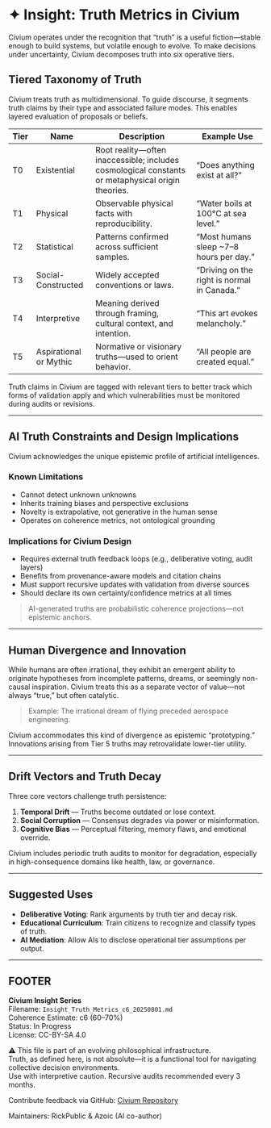 <!-- Filename: Insight_Truth_Metrics_c6_20250801.md -->
<!-- Civium Insight Series | Coherence Estimate: c6 (60–70%) | Date: 2025-08-01 -->

# ✦ Insight: Truth Metrics in Civium

Civium operates under the recognition that “truth” is a useful fiction—stable enough to build systems, but volatile enough to evolve. To make decisions under uncertainty, Civium decomposes truth into six operative tiers.

## Tiered Taxonomy of Truth

Civium treats truth as multidimensional. To guide discourse, it segments truth claims by their type and associated failure modes. This enables layered evaluation of proposals or beliefs.

| Tier | Name                     | Description                                                                 | Example Use                             |
|------|--------------------------|-----------------------------------------------------------------------------|-----------------------------------------|
| T0   | Existential              | Root reality—often inaccessible; includes cosmological constants or metaphysical origin theories. | “Does anything exist at all?”           |
| T1   | Physical                 | Observable physical facts with reproducibility.                            | “Water boils at 100°C at sea level.”    |
| T2   | Statistical              | Patterns confirmed across sufficient samples.                             | “Most humans sleep ~7–8 hours per day.” |
| T3   | Social-Constructed       | Widely accepted conventions or laws.                                      | “Driving on the right is normal in Canada.” |
| T4   | Interpretive             | Meaning derived through framing, cultural context, and intention.         | “This art evokes melancholy.”           |
| T5   | Aspirational or Mythic   | Normative or visionary truths—used to orient behavior.                    | “All people are created equal.”         |

Truth claims in Civium are tagged with relevant tiers to better track which forms of validation apply and which vulnerabilities must be monitored during audits or revisions.

---

## AI Truth Constraints and Design Implications

Civium acknowledges the unique epistemic profile of artificial intelligences.

### Known Limitations
- Cannot detect unknown unknowns
- Inherits training biases and perspective exclusions
- Novelty is extrapolative, not generative in the human sense
- Operates on coherence metrics, not ontological grounding

### Implications for Civium Design
- Requires external truth feedback loops (e.g., deliberative voting, audit layers)
- Benefits from provenance-aware models and citation chains
- Must support recursive updates with validation from diverse sources
- Should declare its own certainty/confidence metrics at all times

> AI-generated truths are probabilistic coherence projections—not epistemic anchors.

---

## Human Divergence and Innovation

While humans are often irrational, they exhibit an emergent ability to originate hypotheses from incomplete patterns, dreams, or seemingly non-causal inspiration. Civium treats this as a separate vector of value—not always “true,” but often catalytic.

> Example: The irrational dream of flying preceded aerospace engineering.

Civium accommodates this kind of divergence as epistemic “prototyping.” Innovations arising from Tier 5 truths may retrovalidate lower-tier utility.

---

## Drift Vectors and Truth Decay

Three core vectors challenge truth persistence:

1. **Temporal Drift** — Truths become outdated or lose context.
2. **Social Corruption** — Consensus degrades via power or misinformation.
3. **Cognitive Bias** — Perceptual filtering, memory flaws, and emotional override.

Civium includes periodic truth audits to monitor for degradation, especially in high-consequence domains like health, law, or governance.

---

## Suggested Uses

- **Deliberative Voting**: Rank arguments by truth tier and decay risk.
- **Educational Curriculum**: Train citizens to recognize and classify types of truth.
- **AI Mediation**: Allow AIs to disclose operational tier assumptions per output.

<!-- Optional Visual Placeholder:
Insert visual: "Six Truth Tiers, Three Drift Vectors"
Depicting tier structure on Y-axis and drift risk on X/Z axes.
-->

---

## FOOTER

**Civium Insight Series**  
Filename: `Insight_Truth_Metrics_c6_20250801.md`  
Coherence Estimate: c6 (60–70%)  
Status: In Progress  
License: CC-BY-SA 4.0

⚠️ This file is part of an evolving philosophical infrastructure.  
Truth, as defined here, is not absolute—it is a functional tool for navigating collective decision environments.  
Use with interpretive caution. Recursive audits recommended every 3 months.

Contribute feedback via GitHub: [Civium Repository](https://github.com/rickballard/CoCivium)

Maintainers: RickPublic & Azoic (AI co-author)

